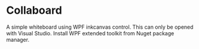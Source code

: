 # Collaboard
A simple whiteboard using WPF inkcanvas control. 
This can only be opened with Visual Studio.
Install WPF extended toolkit from Nuget package manager.

